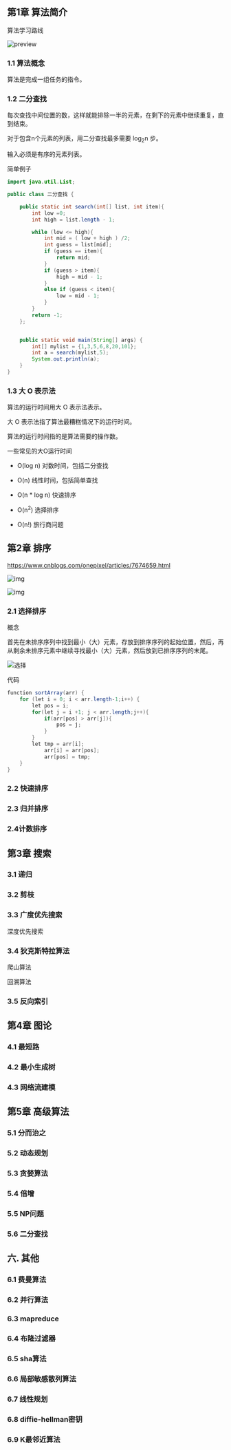 ## 第1章 算法简介

算法学习路线

![preview](https://pic4.zhimg.com/v2-3e2599bc0ca77c5f609fb62e15d9755f_r.jpg)





### 1.1 算法概念

算法是完成一组任务的指令。





### 1.2 二分查找

每次查找中间位置的数，这样就能排除一半的元素，在剩下的元素中继续重复，直到结束。

对于包含n个元素的列表，用二分查找最多需要 log$_{2}$n 步。

输入必须是有序的元素列表。



简单例子

```java
import java.util.List;

public class 二分查找 {

    public static int search(int[] list, int item){
        int low =0;
        int high = list.length - 1;

        while (low <= high){
            int mid = ( low + high ) /2;
            int guess = list[mid];
            if (guess == item){
                return mid;
            }
            if (guess > item){
                high = mid - 1;
            }
            else if (guess < item){
                low = mid - 1;
            }
        }
        return -1;
    };


    public static void main(String[] args) {
        int[] mylist = {1,3,5,6,8,20,101};
        int a = search(mylist,5);
        System.out.println(a);
    }
}

```







### 1.3  大 O 表示法

算法的运行时间用大 O 表示法表示。

 大 O 表示法指了算法最糟糕情况下的运行时间。

算法的运行时间指的是算法需要的操作数。



一些常见的大O运行时间

-   O(log n) 对数时间，包括二分查找

-   O(n) 线性时间，包括简单查找

-   O(n * log n) 快速排序

-   O(n$^2$) 选择排序

-   O(n!) 旅行商问题



 

## 第2章 排序

https://www.cnblogs.com/onepixel/articles/7674659.html

![img](https://img2018.cnblogs.com/blog/849589/201903/849589-20190306165258970-1789860540.png)

![img](https://images2018.cnblogs.com/blog/849589/201804/849589-20180402133438219-1946132192.png)



### 2.1 选择排序

概念

首先在未排序序列中找到最小（大）元素，存放到排序序列的起始位置，然后，再从剩余未排序元素中继续寻找最小（大）元素，然后放到已排序序列的末尾。

![选择](https://img-blog.csdn.net/20180607094110661?watermark/2/text/aHR0cHM6Ly9ibG9nLmNzZG4ubmV0L3UwMTMyNzAzNDc=/font/5a6L5L2T/fontsize/400/fill/I0JBQkFCMA==/dissolve/70)



代码

```java
function sortArray(arr) {
	for (let i = 0; i < arr.length-1;i++) {
		let pos = i;
		for(let j = i +1; j < arr.length;j++){
			if(arr[pos] > arr[j]){
				pos = j;
			}
		}
		let tmp = arr[i];
			arr[i] = arr[pos];
			arr[pos] = tmp;
	}
}
```





### 2.2 快速排序



### 2.3 归并排序



### 2.4计数排序





## 第3章 搜索

### 3.1 递归



### 3.2 剪枝



### 3.3 广度优先搜索

深度优先搜索



### 3.4 狄克斯特拉算法

爬山算法

回溯算法



### 3.5 反向索引





## 第4章 图论

### 4.1 最短路



### 4.2 最小生成树



### 4.3 网络流建模



## 第5章 高级算法

### 5.1 分而治之



### 5.2 动态规划



### 5.3 贪婪算法



### 5.4 倍增



### 5.5 NP问题



### 5.6 二分查找



## 六. 其他

### 6.1 费曼算法



### 6.2 并行算法



### 6.3 mapreduce



### 6.4 布隆过滤器



### 6.5 sha算法



### 6.6 局部敏感散列算法



### 6.7 线性规划



### 6.8 diffie-hellman密钥



### 6.9  K最邻近算法
